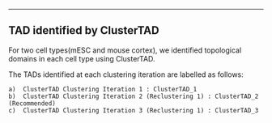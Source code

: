 		
-----------------------------------------------------------
TAD identified by ClusterTAD
-----------------------------------------------------------

For two cell types(mESC and mouse cortex), we identified topological domains in each cell type using ClusterTAD. 

The TADs identified at each clustering iteration are labelled as follows:

	a)	ClusterTAD Clustering Iteration 1 : ClusterTAD_1
	b)	ClusterTAD Clustering Iteration 2 (Reclustering 1) : ClusterTAD_2 (Recommended)
	c)	ClusterTAD Clustering Iteration 3 (Reclustering 1) : ClusterTAD_3

